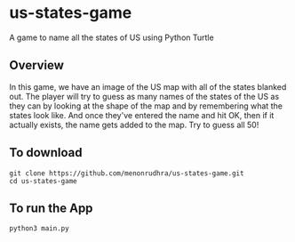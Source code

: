 # us-states-game
A game to name all the states of US using Python Turtle


## Overview
In this game, we have an image of the US map with all of the states blanked out. The player will try to guess as many names of the states of the US as they can by looking at the shape of the map and by remembering what the states look like. And once they've entered the name and hit OK, then if it actually exists, the name gets added to the map. Try to guess all 50!





## To download

```
git clone https://github.com/menonrudhra/us-states-game.git
cd us-states-game
```

## To run the App 

```
python3 main.py
```